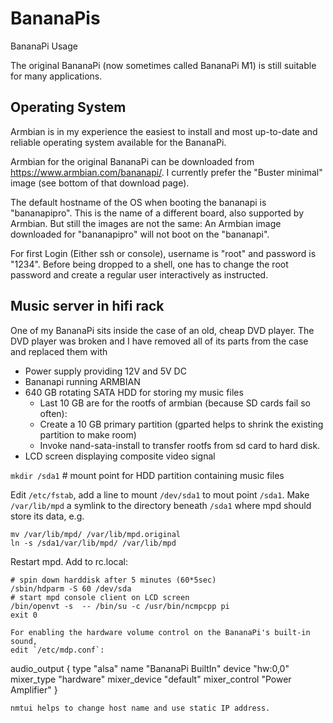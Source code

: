 # BananaPis
BananaPi Usage

The original BananaPi (now sometimes called BananaPi M1) 
is still suitable for many applications.

## Operating System
Armbian is in my experience the easiest to install and most
up-to-date and reliable operating system available for the BananaPi.

Armbian for the original BananaPi can be downloaded from 
https://www.armbian.com/bananapi/. I currently prefer the "Buster 
minimal" image (see bottom of that download page).

The default hostname of the OS when booting the bananapi is "bananapipro".
This is the name of a different board, also supported by Armbian.
But still the images are not the same: An Armbian image downloaded for
"bananapipro" will not boot on the "bananapi".

For first Login (Either ssh or console), username is "root"
and password is "1234". Before being dropped to a shell, one has
to change the root password and create a regular user interactively
as instructed.

## Music server in hifi rack
One of my BananaPi sits inside the case of an old, cheap DVD player.
The DVD player was broken and I have removed all of its parts from the
case and replaced them with

* Power supply providing 12V and 5V DC
* Bananapi running ARMBIAN
* 640 GB rotating SATA HDD for storing my music files
  * Last 10 GB are for the rootfs of armbian (because SD cards fail so often):
  * Create a 10 GB primary partition (gparted helps to shrink the existing partition to make room)
  * Invoke nand-sata-install to transfer rootfs from sd card to hard disk.
* LCD screen displaying composite video signal

`mkdir /sda1` # mount point for HDD partition containing music files

Edit `/etc/fstab`, add a line to mount `/dev/sda1` to mout point `/sda1`.
Make `/var/lib/mpd` a symlink to the directory beneath `/sda1` where mpd
should store its data, e.g.
```
mv /var/lib/mpd/ /var/lib/mpd.original
ln -s /sda1/var/lib/mpd/ /var/lib/mpd
``` 
Restart mpd. Add to rc.local:
```
# spin down harddisk after 5 minutes (60*5sec)
/sbin/hdparm -S 60 /dev/sda
# start mpd console client on LCD screen
/bin/openvt -s  -- /bin/su -c /usr/bin/ncmpcpp pi
exit 0

For enabling the hardware volume control on the BananaPi's built-in sound,
edit `/etc/mdp.conf`:
```
audio_output {
        type            "alsa"
        name            "BananaPi BuiltIn"
        device          "hw:0,0"
        mixer_type      "hardware"
        mixer_device    "default"
        mixer_control   "Power Amplifier"
}
```
nmtui helps to change host name and use static IP address.
